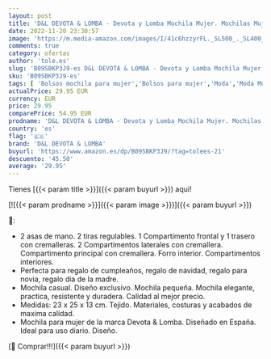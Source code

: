 ```yaml
---
layout: post
title: 'D&L DEVOTA & LOMBA - Devota y Lomba Mochila Mujer. Mochilas Mujer Casual. Mochila Impermeable. Mochila Mediana. Cómoda y Ligera. Diseño y Calidad. 23 x 25 x 13 cm. Gum 227626-03 Color Marino'
date: 2022-11-20 23:30:57
image: 'https://m.media-amazon.com/images/I/41c6hzzyrFL._SL500_._SL400_.jpg'
comments: true
category: ofertas
author: 'tole.es'
slug: 'B09SBKP3J9-es D&L DEVOTA & LOMBA - Devota y Lomba Mochila Mujer....'
sku: 'B09SBKP3J9-es'
tags: [ 'Bolsos mochila para mujer','Bolsos para mujer','Moda','Moda Mujer','d&l devota & lomba','mochila','🇪🇸', ]
actualPrice: 29.95 EUR
currency: EUR
price: 29.95
comparePrice: 54.95 EUR
prodname: 'D&L DEVOTA & LOMBA - Devota y Lomba Mochila Mujer. Mochilas Mujer Casual. Mochila Impermeable. Mochila Mediana. Cómoda y Ligera. Diseño y Calidad. 23 x 25 x 13 cm. Gum 227626-03 Color Marino'
country: 'es'
flag: '🇪🇸'
brand: 'D&L DEVOTA & LOMBA'
buyurl: 'https://www.amazon.es/dp/B09SBKP3J9/?tag=tolees-21'
descuento: '45.50'
average: '29.95'
---
```


Tienes [{{< param title >}}]({{< param buyurl >}}) aqui!

[![{{< param prodname >}}]({{< param image >}})]({{< param buyurl >}})

🔎:

- 2 asas de mano. 2 tiras regulables. 1 Compartimento frontal y 1 trasero con cremalleras. 2 Compartimentos laterales con cremallera. Compartimento principal con cremallera. Forro interior. Compartimentos interiores.
- Perfecta para regalo de cumpleaños, regalo de navidad, regalo para novia, regalo dia de la madre.
- Mochila casual. Diseño exclusivo. Mochila pequeña. Mochila elegante, practica, resistente y duradera. Calidad al mejor precio.
- Medidas: 23 x 25 x 13 cm. Tejido. Materiales, costuras y acabados de maxima calidad.
- Mochila para mujer de la marca Devota & Lomba. Diseñado en España. Ideal para uso diario. Diseño.

[🛒 Comprar!!!]({{< param buyurl >}})

